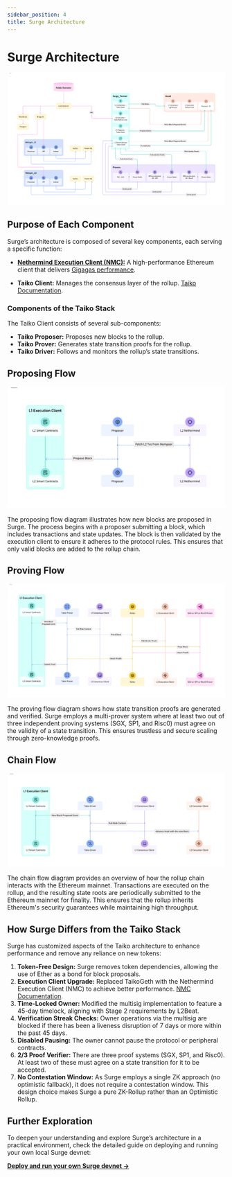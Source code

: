 ```yaml
---
sidebar_position: 4
title: Surge Architecture
---
```


# Surge Architecture

![Surge Architecture](./images/Diagram.png)

## Purpose of Each Component

Surge’s architecture is composed of several key components, each serving a specific function:

- **[Nethermind Execution Client (NMC):](https://github.com/NethermindEth/nethermind)** A high-performance Ethereum client that delivers [Gigagas performance](./gigagas.md). 

- **Taiko Client:** Manages the consensus layer of the rollup. [Taiko Documentation](https://docs.taiko.xyz/taiko-alethia-protocol/protocol-architecture/taiko-alethia-nodes#consensus-layer-taiko-client).

### Components of the Taiko Stack

The Taiko Client consists of several sub-components:

- **Taiko Proposer:** Proposes new blocks to the rollup.
- **Taiko Prover:** Generates state transition proofs for the rollup.
- **Taiko Driver:** Follows and monitors the rollup’s state transitions.

## Proposing Flow

![Proposing Flow](./images/proposing-flow.png)

The proposing flow diagram illustrates how new blocks are proposed in Surge. The process begins with a proposer submitting a block, which includes transactions and state updates. The block is then validated by the execution client to ensure it adheres to the protocol rules. This ensures that only valid blocks are added to the rollup chain.

## Proving Flow

![Proving Flow](./images/proving-flow.png)

The proving flow diagram shows how state transition proofs are generated and verified. Surge employs a multi-prover system where at least two out of three independent proving systems (SGX, SP1, and Risc0) must agree on the validity of a state transition. This ensures trustless and secure scaling through zero-knowledge proofs.

## Chain Flow

![Chain Flow](./images/chain-flow.png)

The chain flow diagram provides an overview of how the rollup chain interacts with the Ethereum mainnet. Transactions are executed on the rollup, and the resulting state roots are periodically submitted to the Ethereum mainnet for finality. This ensures that the rollup inherits Ethereum's security guarantees while maintaining high throughput.

## How Surge Differs from the Taiko Stack

Surge has customized aspects of the Taiko architecture to enhance performance and remove any reliance on new tokens:

1. **Token-Free Design:** Surge removes token dependencies, allowing the use of Ether as a bond for block proposals.
2. **Execution Client Upgrade:** Replaced TaikoGeth with the Nethermind Execution Client (NMC) to achieve better performance. [NMC Documentation](https://github.com/NethermindEth/nethermind).
3. **Time-Locked Owner:** Modified the multisig implementation to feature a 45-day timelock, aligning with Stage 2 requirements by L2Beat.
4. **Verification Streak Checks:** Owner operations via the multisig are blocked if there has been a liveness disruption of 7 days or more within the past 45 days.
5. **Disabled Pausing:** The owner cannot pause the protocol or peripheral contracts.
6. **2/3 Proof Verifier:** There are three proof systems (SGX, SP1, and Risc0). At least two of these must agree on a state transition for it to be accepted.
7. **No Contestation Window:** As Surge employs a single ZK approach (no optimistic fallback), it does not require a contestation window. This design choice makes Surge a pure ZK-Rollup rather than an Optimistic Rollup.

## Further Exploration

To deepen your understanding and explore Surge’s architecture in a practical environment, check the detailed guide on deploying and running your own local Surge devnet:

[**Deploy and run your own Surge devnet →**](/docs/guides/running-surge)
